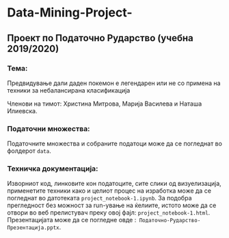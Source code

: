 # Data-Mining-Project-

## Проект по Податочно Рударство (учебна 2019/2020)
### Тема:
Предвидување дали даден покемон е легендарен или не со примена на техники за небалансирана класификација

Членови на тимот: Христина Митрова, Марија Василева и Наташа Илиевска.

### Податочни множества:
Податочните множества и собраните податоци може да се погледнат во фолдерот ```data```.
### Техничка документација:
Изворниот код, линковите кон податоците, сите слики од визуелизација, применетите техники како и целиот процес на изработка може да се погледнат во датотеката  ```project_notebook-1.ipynb```.
За подобра прегледност без можност за run-ување на ќелиите, истото може да се отвори во веб прелистувач преку овој фајл: ```project_notebook-1.html```.
Презентацијата може да се погледне овде :``` Податочно-Рударство-Презентација.pptx```.
